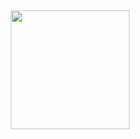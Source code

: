 ##

<div height="190px">

  <img align="right" height="190" src="https://camo.githubusercontent.com/0229b9a70223604f859b07d927ddbc467a6d3ec84e33b6eb08b6a7c84af72139/68747470733a2f2f692e70696e696d672e636f6d2f6f726967696e616c732f36652f61352f66642f36656135666435393834373766346562363232353366633330303430333963612e676966"  />

</div>

##
<!-- ![snake gif](https://github.com/andrii-marchenko-pineal/andrii-marchenko-pineal/blob/output/github-snake-dark.svg) -->
